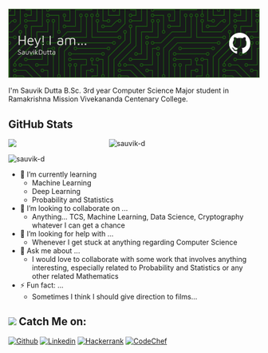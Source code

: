 ![Header](assets/github-header-image(4).png)


  <div style="text-align: left;">I'm Sauvik Dutta B.Sc. 3rd year Computer Science Major student in Ramakrishna Mission Vivekananda Centenary College.</div>

## GitHub Stats

<img align="left" width="40%" src="https://github-readme-stats.vercel.app/api/top-langs/?username=sauvik-d&layout=compact&theme=tokyonight" /></a>
<img width="55.5%" src="https://github-readme-streak-stats.herokuapp.com/?user=sauvik-d&theme=tokyonight" alt="sauvik-d" /></a>

<p align="left"> <img src="https://komarev.com/ghpvc/?username=sauvik-d&label=Profile%20views&color=0e75b6&style=flat" alt="sauvik-d" /> </p>
<p align="left">
  
- 🌱 I’m currently learning
  - Machine Learning
  - Deep Learning
  - Probability and Statistics
- 👯 I’m looking to collaborate on ...
  - Anything... TCS, Machine Learning, Data Science, Cryptography whatever I can get a chance
- 🤔 I’m looking for help with ...
  - Whenever I get stuck at anything regarding Computer Science
- 💬 Ask me about ...
  - I would love to collaborate with some work that involves anything interesting, especially related to Probability and Statistics or any other related Mathematics
- ⚡ Fun fact: ...
  - Sometimes I think I should give direction to films...
</p>

## <img width="35px" src="https://github.com/RaghavK16/RaghavK16/blob/master/connected.gif"> Catch Me on:

[![Github](https://img.shields.io/badge/-Github-000?style=flat&logo=Github&logoColor=white)](https://github.com/sauvik-d)
[![Linkedin](https://img.shields.io/badge/-LinkedIn-blue?style=flat&logo=Linkedin&logoColor=white)](https://www.linkedin.com/in/)
[![Hackerrank](https://img.shields.io/badge/-Hackerrank-2EC866?style=flat&logo=HackerRank&logoColor=white)](https://www.hackerrank.com/profile/sauvik_dutta)
[![CodeChef](https://img.shields.io/badge/-CodeChef-5B4638?style=flat&logo=CodeChef&logoColor=white)](https://www.codechef.com/users/sauvikdutta)

